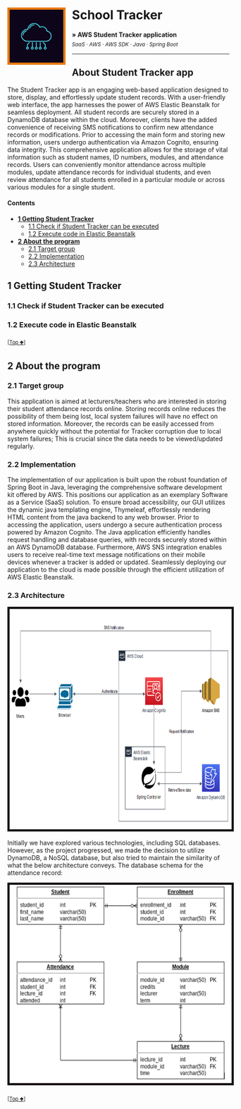 # School Tracker <img src="SchoolTrackerLogo.PNG" height="120" align="left" style="margin-right:15px; margin-bottom:19px; border: 5px solid #e7790d" />

**&raquo; AWS Student Tracker application** <br/><sub> _SaaS_ &middot; _AWS_ &middot; _AWS SDK_ &middot; _Java_ &middot; _Spring Boot_</sub>

---

## About Student Tracker app
The Student Tracker app is an engaging web-based application designed to store, display, and effortlessly update student records. With a user-friendly web interface, the app harnesses the power of AWS Elastic Beanstalk for seamless deployment. All student records are securely stored in a DynamoDB database within the cloud. Moreover, clients have the added convenience of receiving SMS notifications to confirm new attendance records or modifications. Prior to accessing the main form and storing new information, users undergo authentication via Amazon Cognito, ensuring data integrity. This comprehensive application allows for the storage of vital information such as student names, ID numbers, modules, and attendance records. Users can conveniently monitor attendance across multiple modules, update attendance records for individual students, and even review attendance for all students enrolled in a particular module or across various modules for a single student.

#### Contents
- **[1 Getting Student Tracker](#1-getting-student-tracker)**
  - [1.1 Check if Student Tracker can be executed](#11-check-if-student-tracker-can-be-executed)
  - [1.2 Execute code in Elastic Beanstalk](#12-execute-code-in-elastic-beanstalk)
- **[2 About the program](#2-about-the-program)**
  - [2.1 Target group](#21-target-group)
  - [2.2 Implementation](#22-implementation)
  - [2.3 Architecture](#23-architecture)

## 1 Getting Student Tracker

### 1.1 Check if Student Tracker can be executed

### 1.2 Execute code in Elastic Beanstalk

<sub>[[Top 🢁](#contents)]</sub>

## 2 About the program

### 2.1 Target group
This application is aimed at lecturers/teachers who are interested in storing their student attendance records online. Storing records online reduces the possibility of them being lost, local system failures will have no effect on stored information. Moreover, the records can be easily accessed from anywhere quickly without the potential for Tracker corruption due to local system failures; This is crucial since the data needs to be viewed/updated regularly.

### 2.2 Implementation
The implementation of our application is built upon the robust foundation of Spring Boot in Java, leveraging the comprehensive software development kit offered by AWS. This positions our application as an exemplary Software as a Service (SaaS) solution. To ensure broad accessibility, our GUI utilizes the dynamic java templating engine, Thymeleaf, effortlessly rendering HTML content from the java backend to any web browser. Prior to accessing the application, users undergo a secure authentication process powered by Amazon Cognito. The Java application efficiently handles request handling and database queries, with records securely stored within an AWS DynamoDB database. Furthermore, AWS SNS integration enables users to receive real-time text message notifications on their mobile devices whenever a tracker is added or updated. Seamlessly deploying our application to the cloud is made possible through the efficient utilization of AWS Elastic Beanstalk.

### 2.3 Architecture
<img src="SchoolTracker Architecture.PNG" height="500" style="border: 5px solid #181414"/>

Initially we have explored various technologies, including SQL databases. However, as the project progressed, we made the decision to utilize DynamoDB, a NoSQL database, but also tried to maintain the similarity of what the below architecture conveys. The database schema for the attendance record:

<img src="Database Schema.PNG" height="450" style="border: 5px solid #181414"/>

<sub>[[Top 🢁](#contents)]</sub>






